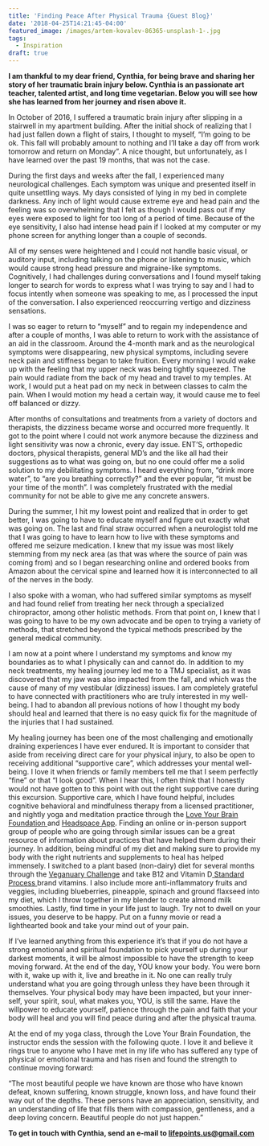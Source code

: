 ```yaml
---
title: 'Finding Peace After Physical Trauma {Guest Blog}'
date: '2018-04-25T14:21:45-04:00'
featured_image: /images/artem-kovalev-86365-unsplash-1-.jpg
tags:
  - Inspiration
draft: true
---
```

**I am thankful to my dear friend, Cynthia, for being brave and sharing her story of her traumatic brain injury below. Cynthia is an passionate art teacher, talented artist, and long time vegetarian. Below you will see how she has learned from her journey and risen above it.**

In October of 2016, I suffered a traumatic brain injury after slipping in a stairwell in my apartment building. After the initial shock of realizing that I had just fallen down a flight of stairs, I thought to myself, “I’m going to be ok. This fall will probably amount to nothing and I’ll take a day off from work tomorrow and return on Monday”. A nice thought, but unfortunately, as I have learned over the past 19 months, that was not the case. 

During the first days and weeks after the fall, I experienced many neurological challenges. Each symptom was unique and presented itself in quite unsettling ways. My days consisted of lying in my bed in complete darkness. Any inch of light would cause extreme eye and head pain and the feeling was so overwhelming that I felt as though I would pass out if my eyes were exposed to light for too long of a period of time. Because of the eye sensitivity, I also had intense head pain if I looked at my computer or my phone screen for anything longer than a couple of seconds. 

All of my senses were heightened and I could not handle basic visual, or auditory input, including talking on the phone or listening to music, which would cause strong head pressure and migraine-like symptoms. Cognitively, I had challenges during conversations and I found myself taking longer to search for words to express what I was trying to say and I had to focus intently when someone was speaking to me, as I processed the input of the conversation. I also experienced reoccurring vertigo and dizziness sensations. 

I was so eager to return to “myself” and to regain my independence and after a couple of months, I was able to return to work with the assistance of an aid in the classroom. Around the 4-month mark and as the neurological symptoms were disappearing, new physical symptoms, including severe neck pain and stiffness began to take fruition. Every morning I would wake up with the feeling that my upper neck was being tightly squeezed. The pain would radiate from the back of my head and travel to my temples. At work, I would put a heat pad on my neck in between classes to calm the pain. When I would motion my head a certain way, it would cause me to feel off balanced or dizzy. 

After months of consultations and treatments from a variety of doctors and therapists, the dizziness became worse and occurred more frequently. It got to the point where I could not work anymore because the dizziness and light sensitivity was now a chronic, every day issue. ENT’S, orthopedic doctors, physical therapists, general MD’s and the like all had their suggestions as to what was going on, but no one could offer me a solid solution to my debilitating symptoms. I heard everything from, “drink more water”, to “are you breathing correctly?” and the ever popular, “it must be your time of the month”. I was completely frustrated with the medial community for not be able to give me any concrete answers. 

During the summer, I hit my lowest point and realized that in order to get better, I was going to have to educate myself and figure out exactly what was going on. The last and final straw occurred when a neurologist told me that I was going to have to learn how to live with these symptoms and offered me seizure medication. I knew that my issue was most likely stemming from my neck area (as that was where the source of pain was coming from) and so I began researching online and ordered books from Amazon about the cervical spine and learned how it is interconnected to all of the nerves in the body. 

I also spoke with a woman, who had suffered similar symptoms as myself and had found relief from treating her neck through a specialized chiropractor, among other holistic methods. From that point on, I knew that I was going to have to be my own advocate and be open to trying a variety of methods, that stretched beyond the typical methods prescribed by the general medical community.  

I am now at a point where I understand my symptoms and know my boundaries as to what I physically can and cannot do. In addition to my neck treatments, my healing journey led me to a TMJ specialist, as it was discovered that my jaw was also impacted from the fall, and which was the cause of many of my vestibular (dizziness) issues. I am completely grateful to have connected with practitioners who are truly interested in my well-being. I had to abandon all previous notions of how I thought my body should heal and learned that there is no easy quick fix for the magnitude of the injuries that I had sustained. 

My healing journey has been one of the most challenging and emotionally draining experiences I have ever endured.  It is important to consider that aside from receiving direct care for your physical injury, to also be open to receiving additional “supportive care”, which addresses your mental well-being. I love it when friends or family members tell me that I seem perfectly “fine” or that “I look good”. When I hear this, I often think that I honestly would not have gotten to this point with out the right supportive care during this excursion. Supportive care, which I have found helpful, includes cognitive behavioral and mindfulness therapy from a licensed practitioner, and nightly yoga and meditation practice through the [Love Your Brain Foundation ](http://www.loveyourbrain.com/) and [Headspace App](https://www.headspace.com/headspace-meditation-app). Finding an online or in-person support group of people who are going through similar issues can be a great resource of information about practices that have helped them during their journey. In addition, being mindful of my diet and making sure to provide my body with the right nutrients and supplements to heal has helped immensely. I switched to a plant based (non-dairy) diet for several months through the [Veganuary Challenge](https://veganuary.com/) and take B12 and Vitamin D[ Standard Process ](https://www.standardprocess.com/) brand vitamins. I also include more anti-inflammatory fruits and veggies, including blueberries, pineapple, spinach and ground flaxseed into my diet, which I throw together in my blender to create almond milk smoothies. Lastly, find time in your life just to laugh. Try not to dwell on your issues, you deserve to be happy. Put on a funny movie or read a lighthearted book and take your mind out of your pain.  

If I’ve learned anything from this experience it’s that if you do not have a strong emotional and spiritual foundation to pick yourself up during your darkest moments, it will be almost impossible to have the strength to keep moving forward. At the end of the day, YOU know your body. You were born with it, wake up with it, live and breathe in it. No one can really truly understand what you are going through unless they have been through it themselves. Your physical body may have been impacted, but your inner-self, your spirit, soul, what makes you, YOU, is still the same. Have the willpower to educate yourself, patience through the pain and faith that your body will heal and you will find peace during and after the physical trauma. 

At the end of my yoga class, through the Love Your Brain Foundation, the instructor ends the session with the following quote. I love it and believe it rings true to anyone who I have met in my life who has suffered any type of physical or emotional trauma and has risen and found the strength to continue moving forward: 

“The most beautiful people we have known are those who have known defeat, known suffering, known struggle, known loss, and have found their way out of the depths. These persons have an appreciation, sensitivity, and an understanding of life that fills them with compassion, gentleness, and a deep loving concern. Beautiful people do not just happen.”

**To get in touch with Cynthia, send an e-mail to lifepoints.us@gmail.com**
